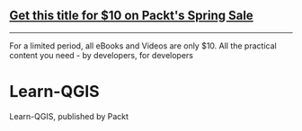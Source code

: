 ## [Get this title for $10 on Packt's Spring Sale](https://www.packt.com/B10196?utm_source=github&utm_medium=packt-github-repo&utm_campaign=spring_10_dollar_2022)
-----
For a limited period, all eBooks and Videos are only $10. All the practical content you need \- by developers, for developers

# Learn-QGIS
Learn-QGIS, published by Packt
